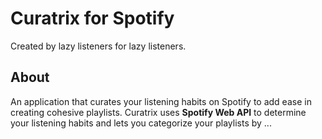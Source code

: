 # Curatrix for Spotify
Created by lazy listeners for lazy listeners.

## About
An application that curates your listening habits on Spotify to add ease in creating cohesive playlists.
Curatrix uses **Spotify Web API** to determine your listening habits and lets you categorize your playlists by ...
